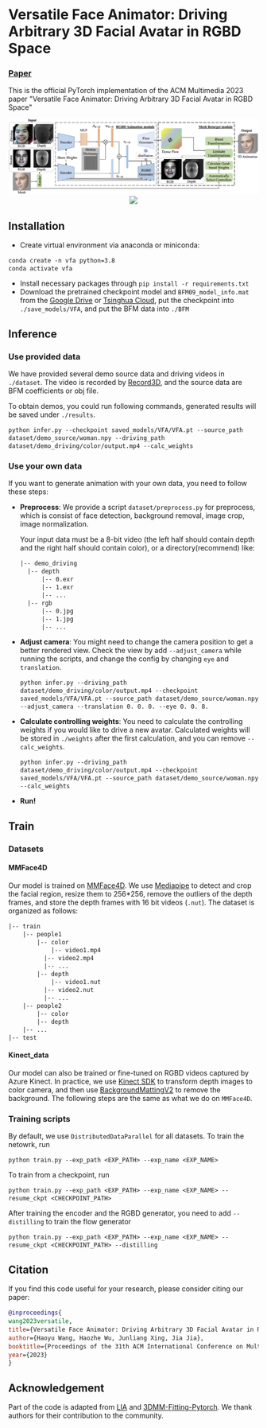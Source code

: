 # Versatile Face Animator: Driving Arbitrary 3D Facial Avatar in RGBD Space

### [Paper](https://arxiv.org/abs/2308.06076)

This is the official PyTorch implementation of the ACM Multimedia 2023 paper "Versatile Face Animator: Driving Arbitrary 3D Facial Avatar in RGBD Space"

<img src="photos/Overview.jpg" alt="Overview" style="zoom:80%;" />

<div align=center><img src="photos/demo_results.gif" width="700"></div>

## Installation

* Create virtual environment via anaconda or miniconda:

```
conda create -n vfa python=3.8
conda activate vfa
```

* Install necessary packages through `pip install -r requirements.txt`
* Download the pretrained checkpoint model and `BFM09_model_info.mat` from the [Google Drive](https://drive.google.com/drive/folders/19zRZO0J2VPMIK32ddGq9zf77XF1JEHha?usp=sharing) or [Tsinghua Cloud](https://cloud.tsinghua.edu.cn/d/b257a8f8b9534ba6a7e8/), put the checkpoint into `./save_models/VFA`, and put the BFM data into `./BFM`

## Inference

### Use provided data

We have provided several demo source data and driving videos in `./dataset`. The video is recorded by [Record3D](https://record3d.app/), and the source data are BFM coefficients or obj file.

To obtain demos, you could run following commands, generated results will be saved under `./results`.

```shell
python infer.py --checkpoint saved_models/VFA/VFA.pt --source_path dataset/demo_source/woman.npy --driving_path dataset/demo_driving/color/output.mp4 --calc_weights
```

### Use your own data

If you want to generate animation with your own data, you need to follow these steps:

* **Preprocess**: We provide a script `dataset/preprocess.py` for preprocess, which is consist of face detection,  background removal, image crop, image normalization. 

  Your input data must be a 8-bit video (the left half should contain depth and the right half should contain color), or a directory(recommend) like:

  ```
  |-- demo_driving
  	|-- depth
  		|-- 0.exr
  		|-- 1.exr
  		|-- ...
  	|-- rgb
  		|-- 0.jpg
  		|-- 1.jpg
  		|-- ...
  ```

* **Adjust camera**: You might need to change the camera position to get a better rendered view. Check the view by add `--adjust_camera` while running the scripts, and change the config by changing `eye` and `translation`.

  ```shell
  python infer.py --driving_path dataset/demo_driving/color/output.mp4 --checkpoint saved_models/VFA/VFA.pt --source_path dataset/demo_source/woman.npy --adjust_camera --translation 0. 0. 0. --eye 0. 0. 8.
  ```

* **Calculate controlling weights**: You need to calculate the controlling weights if you would like to drive a new avatar. Calculated weights will be stored in `./weights` after the first calculation, and you can remove `--calc_weights`.

  ```shell
  python infer.py --driving_path dataset/demo_driving/color/output.mp4 --checkpoint saved_models/VFA/VFA.pt --source_path dataset/demo_source/woman.npy --calc_weights
  ```

* **Run!**



## Train

### Datasets

#### MMFace4D

Our model is trained on [MMFace4D](https://arxiv.org/abs/2303.09797). We use [Mediapipe](https://developers.google.com/mediapipe) to detect and crop the facial region,  resize them to 256*256, remove the outliers of the depth frames, and store the depth frames with 16 bit videos (`.nut`). The dataset is organized as follows:

```
|-- train
    |-- people1
        |-- color
        	|-- video1.mp4
          |-- video2.mp4
          |-- ...
        |-- depth
        	|-- video1.nut
          |-- video2.nut
          |-- ...
    |-- people2
        |-- color
        |-- depth
    |-- ...
|-- test
```

#### Kinect_data

Our model can also be trained or fine-tuned on RGBD videos captured by Azure Kinect. In practice, we use [Kinect SDK](https://learn.microsoft.com/en-us/azure/kinect-dk/use-image-transformation) to transform depth images to color camera, and then use [BackgroundMattingV2](https://github.com/PeterL1n/BackgroundMattingV2) to remove the background. The following steps are the same as what we do on `MMFace4D`. 

### Training scripts

By default, we use `DistributedDataParallel` for all datasets. To train the netowrk, run

```shell script
python train.py --exp_path <EXP_PATH> --exp_name <EXP_NAME>
```

To train from a checkpoint, run

```shell script
python train.py --exp_path <EXP_PATH> --exp_name <EXP_NAME> --resume_ckpt <CHECKPOINT_PATH>
```

After training the encoder and the RGBD generator, you need to add `--distilling` to train the flow generator

```shell script
python train.py --exp_path <EXP_PATH> --exp_name <EXP_NAME> --resume_ckpt <CHECKPOINT_PATH> --distilling
```

## Citation

If you find this code useful for your research, please consider citing our paper:

```bibtex
@inproceedings{
wang2023versatile,
title={Versatile Face Animator: Driving Arbitrary 3D Facial Avatar in RGBD Space},
author={Haoyu Wang, Haozhe Wu, Junliang Xing, Jia Jia},
booktitle={Proceedings of the 31th ACM International Conference on Multimedia},
year={2023}
}
```

## Acknowledgement

Part of the code is adapted from [LIA](https://github.com/wyhsirius/LIA) and [3DMM-Fitting-Pytorch](https://github.com/ascust/3DMM-Fitting-Pytorch). We thank authors for their contribution to the community.